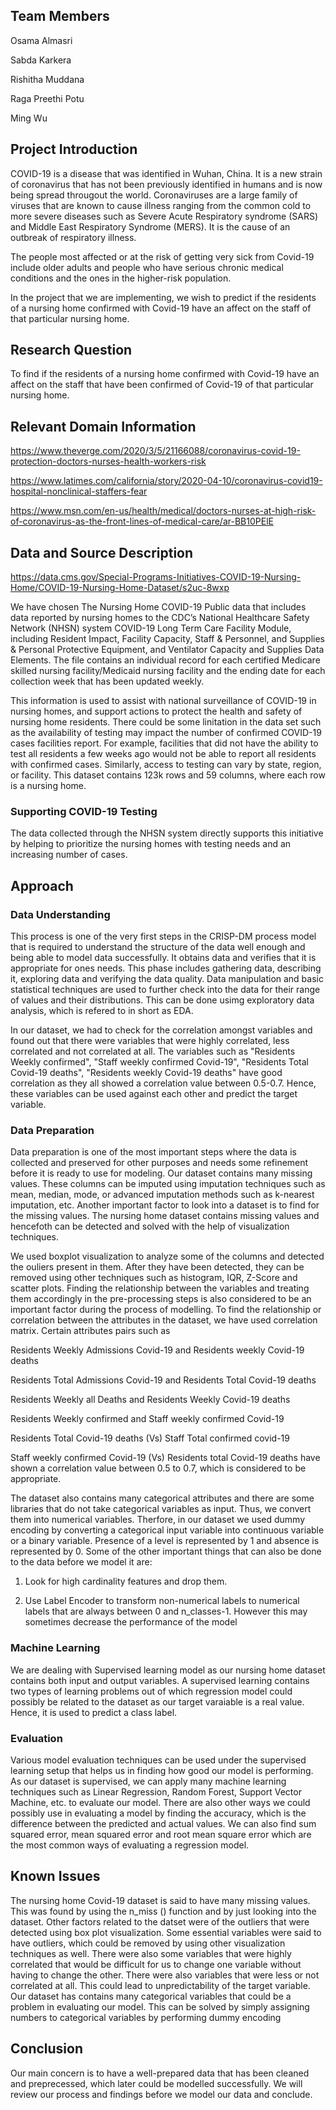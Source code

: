 ## Team Members
Osama Almasri

Sabda Karkera

Rishitha Muddana 

Raga Preethi Potu

Ming Wu


## Project Introduction
COVID-19 is a disease that was identified in Wuhan, China. It is a new strain of coronavirus that has not been previously identified in humans and is now being spread througout the world. Coronaviruses are a large family of viruses that are known to cause illness ranging from the common cold to more severe diseases such as Severe Acute Respiratory syndrome (SARS) and Middle East Respiratory Syndrome (MERS). It is the cause of an outbreak of respiratory illness.

The people most affected or at the risk of getting very sick from Covid-19 include older adults and people who have serious chronic medical conditions and the ones in the higher-risk population. 

In the project that we are implementing, we wish to predict if the residents of a nursing home confirmed with Covid-19 have an affect on the staff of that particular nursing home.


## Research Question 
To find if the residents of a nursing home confirmed with Covid-19 have an affect on the staff that have been confirmed of Covid-19 of that particular nursing home.


## Relevant Domain Information 
https://www.theverge.com/2020/3/5/21166088/coronavirus-covid-19-protection-doctors-nurses-health-workers-risk

https://www.latimes.com/california/story/2020-04-10/coronavirus-covid19-hospital-nonclinical-staffers-fear

https://www.msn.com/en-us/health/medical/doctors-nurses-at-high-risk-of-coronavirus-as-the-front-lines-of-medical-care/ar-BB10PElE


## Data and Source Description 
https://data.cms.gov/Special-Programs-Initiatives-COVID-19-Nursing-Home/COVID-19-Nursing-Home-Dataset/s2uc-8wxp
 
We have chosen The Nursing Home COVID-19 Public data that includes data reported by nursing homes to the CDC’s National Healthcare Safety Network (NHSN) system COVID-19 Long Term Care Facility Module, including Resident Impact, Facility Capacity, Staff & Personnel, and Supplies & Personal Protective Equipment, and Ventilator Capacity and Supplies Data Elements. The file contains an individual record for each certified Medicare skilled nursing facility/Medicaid nursing facility and the ending date for each collection week that has been updated weekly. 

This information is used to assist with national surveillance of COVID-19 in nursing homes, and support actions to protect the health and safety of nursing home residents. There could be some linitation in the data set such as the availability of testing may impact the number of confirmed COVID-19 cases facilities report. For example, facilities that did not have the ability to test all residents a few weeks ago would not be able to report all residents with confirmed cases. Similarly, access to testing can vary by state, region, or facility. This dataset contains 123k rows and 59 columns, where each row is a nursing home.

### Supporting COVID-19 Testing
The data collected through the NHSN system directly supports this initiative by helping to prioritize the nursing homes with testing needs and an increasing number of cases.

## Approach

### Data Understanding
This process is one of the very first steps in the CRISP-DM process model that is required to understand the structure of the data well enough and being able to model data successfully. It obtains data and verifies that it is appropriate for ones needs. This phase includes gathering data, describing it, exploring data and verifying the data quality. Data manipulation and basic statistical techniques are used to further check into the data for their range of values and their distributions. This can be done usimg exploratory data analysis, which is refered to in short as EDA. 

In our dataset, we had to check for the correlation amongst variables and found out that there were variables that were highly correlated, less correlated and not correlated at all. The variables such as "Residents Weekly confirmed", "Staff weekly confirmed Covid-19", "Residents Total Covid-19 deaths", "Residents weekly Covid-19 deaths" have good correlation as they all showed a correlation value between 0.5-0.7. Hence, these variables can be used against each other and predict the target variable.


### Data Preparation
Data preparation is one of the most important steps where the data is collected and preserved for other purposes and needs some refinement before it is ready to use for modeling. 
Our dataset contains many missing values. These columns can be imputed using imputation techniques such as mean, median, mode, or advanced imputation methods such as k-nearest imputation, etc. Another important factor to look into a dataset is to find for the missing values. The nursing home dataset contains missing values and hencefoth can be detected and solved with the help of visualization techniques.

We used boxplot visualization to analyze some of the columns and detected the ouliers present in them. After they have been detected, they can be removed using other techniques such as histogram, IQR, Z-Score and scatter plots. Finding the relationship between the variables and treating them accordingly in the pre-processing steps is also considered to be an important factor during the process of modelling. To find the relationship or correlation between the attributes in the dataset, we have used correlation matrix. Certain attributes pairs such as 

Residents Weekly Admissions Covid-19 and Residents weekly Covid-19 deaths

Residents Total Admissions Covid-19 and Residents Total Covid-19 deaths

Residents Weekly all Deaths and Residents Weekly Covid-19 deaths

Residents Weekly confirmed and Staff weekly confirmed Covid-19

Residents Total Covid-19 deaths (Vs) Staff Total confirmed covid-19

Staff weekly confirmed Covid-19 (Vs) Residents total Covid-19 deaths have shown a correlation value between 0.5 to 0.7, which is considered to be appropriate.

The dataset also contains many categorical attributes and there are some libraries that do not take categorical variables as input. Thus, we convert them into numerical variables. Therfore, in our dataset we used dummy encoding by converting a categorical input variable into continuous variable or a binary variable. Presence of a level is represented by 1 and absence is represented by 0. Some of the other important things that can also be done to the data before we model it are:

1. Look for high cardinality features and drop them.

2. Use Label Encoder to transform non-numerical labels to numerical labels that are always between 0 and n_classes-1. However this may sometimes decrease the performance of the model


### Machine Learning
We are dealing with Supervised learning model as our nursing home dataset contains both input and output variables. A supervised learning contains two types of learning problems out of which regression model could possibly be related to the dataset as our target varaiable is a real value. Hence, it is used to predict a class label.


### Evaluation
Various model evaluation techniques can be used under the supervised learning setup that helps us in finding how good our model is performing. As our dataset is supervised, we can apply many machine learning techniques such as Linear Regression, Random Forest, Support Vector Machine, etc. to evaluate our model. There are also other ways we could possibly use in evaluating a model by finding the accuracy, which is the difference between the predicted and actual values. We can also find sum squared error, mean squared error and root mean square error which are the most common ways of evaluating a regression model.


## Known Issues
The nursing home Covid-19 dataset is said to have many missing values. This was found by using the n_miss () function and by just looking into the dataset. Other factors related to the datset were of the outliers that were detected using box plot visualization. Some essential variables were said to have outliers, which could be removed by using other visualization techniques as well. There were also some variables that were highly correlated that would be difficult for us to change one variable without having to change the other. There were also variables that were less or not correlated at all. This could lead to unpredictability of the target variable. Our dataset has contains many categorical variables that could be a problem in evaluating our model. This can be solved by simply assigning numbers to categorical variables by performing dummy encoding 


## Conclusion
Our main concern is to have a well-prepared data that has been cleaned and preprecessed, which later could be modelled successfully. We will review our process and findings before we model our data and conclude. 




